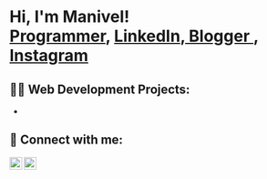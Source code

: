<h1>Hi, I'm Manivel! <br/><a href="https://github.com/Manivel336">Programmer</a>, <a href="https://www.linkedin.com/in/manivel-k-13b465224/">LinkedIn</a>,<a href="https://papashabits.blogspot.com/"> Blogger </a>, <a href="https://www.instagram.com/invites/contact/?i=1jr68v1rrbsxv&utm_content=ouxqdy5"> Instagram </a> </h1>

<h2>👨‍💻 Web Development Projects:</h2>

- 

<h2> 🤳 Connect with me:</h2>

<img align="left" alt="Manivel | LinkedIn" width="22px" src="https://cdn.jsdelivr.net/npm/simple-icons@v3/icons/linkedin.svg" href="" />
<img align="left" alt="Manivel | Instagram" width="22px" src="https://cdn.jsdelivr.net/npm/simple-icons@v3/icons/instagram.svg" href="https://www.instagram.com/invites/contact/?i=1jr68v1rrbsxv&utm_content=ouxqdy5" />





